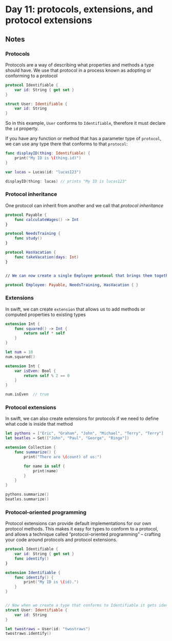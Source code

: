 # Day 11: protocols, extensions, and protocol extensions

## Notes

### Protocols

Protocols are a way of describing what properties and methods a type should have. We use that protocol in a process known as adopting or conforming to a protocol


```swift
protocol Identifiable {
    var id: String { get set }
}

struct User: Identifiable {
    var id: String
}
```

So in this example, `User` conforms to `Identifiable`, therefore it must declare the `id` property.


If you have any function or method that has a parameter type of `protocol`, we can use any type there that conforms to that `protocol`:

```swift
func displayID(thing: Identifiable) {
    print("My ID is \(thing.id)")
}

var lucas = Lucas(id: "lucas123")

displayID(thing: lucas) // prints "My ID is lucas123"
```


### Protocol inheritance

One protocol can inherit from another and we call that _protocol inheritance_

```swift
protocol Payable {
    func calculateWages() -> Int
}

protocol NeedsTraining {
    func study()
}

protocol HasVacation {
    func takeVacation(days: Int)
}


// We can now create a single Employee protocol that brings them together in one protocol

protocol Employee: Payable, NeedsTraining, HasVacation { }
```

### Extensions

In swift, we can create `extension` that allows us to add methods or computed properties to existing types


```swift
extension Int {
    func squared() -> Int {
        return self * self
    }
}

let num = 10
num.squared()

extension Int {
    var isEven: Bool {
        return self % 2 == 0
    }
}

num.isEven  // true
```

### Protocol extensions

In swift, we can also create extensions for protocols if we need to define what code is inside that method

```swift
let pythons = ["Eric", "Graham", "John", "Michael", "Terry", "Terry"]
let beatles = Set(["John", "Paul", "George", "Ringo"])

extension Collection {
    func summarize() {
        print("There are \(count) of us:")

        for name in self {
            print(name)
        }
    }
}

pythons.summarize()
beatles.summarize()
```

### Protocol-oriented programming

Protocol extensions can provide default implementations for our own protocol methods. This makes it easy for types to conform to a protocol, and allows a technique called “protocol-oriented programming” – crafting your code around protocols and protocol extensions.

```swift
protocol Identifiable {
    var id: String { get set }
    func identify()
}

extension Identifiable {
    func identify() {
        print("My ID is \(id).")
    }
}


// Now when we create a type that conforms to Identifiable it gets identify() automatically
struct User: Identifiable {
    var id: String
}

let twostraws = User(id: "twostraws")
twostraws.identify()
```
